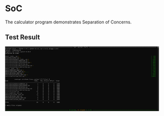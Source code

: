 # SoC
The calculator program demonstrates Separation of Concerns.

## Test Result
![Result](image/test_result.png)
